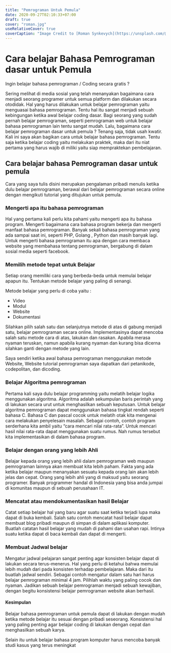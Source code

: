 ```yaml
---
title: "Pemrograman Untuk Pemula"
date: 2020-09-27T02:10:33+07:00
draft: true
cover: "roman.jpg"
useRelativeCover: true
coverCaption: "Image Credit to [Roman Synkevych](https://unsplash.com/@synkevych?utm_source=unsplash&amp;utm_medium=referral&amp;utm_content=creditCopyText) Unsplash"
---
```


# Cara belajar Bahasa Pemrograman dasar untuk Pemula

Ingin belajar bahasa pemrograman / Coding secara gratis ?

Sering melihat di media sosial yang telah menanyakan bagaimana cara menjadi seorang programer untuk semua platform dan dilakukan secara otodidak.
Hal yang harus dilakukan untuk belajar pemrograman yaitu menguasai bahasa pemrograman. Tentu hal itu sangat menjadi sebuah kebingungan ketika awal belajar coding dasar.
Bagi seorang yang sudah pernah belajar pemrograman, seperti pemrograman web untuk belajar bahasa pemrograman lain tentu sangat mudah.
Lalu, bagaimana cara belajar pemrograman dasar untuk pemula ?
Tenang saja, tidak usah kwatir. Kali ini saya akan bagikan cara untuk belajar bahasa pemrograman.
Tentu saja ketika belajar coding yaitu melakukan praktek, maka dari itu niat pertama yang harus wajib di miliki yaitu siap mempraktekan pembelajaran.

## Cara belajar bahasa Pemrograman dasar untuk pemula 

Cara yang saya tulis disini merupakan pengalaman pribadi menulis ketika dulu belajar pemrograman, berawal dari belajar pemrograman secara online dengan mengikuti tutorial yang ditujukan untuk pemula.

### Mengerti apa itu bahasa pemrograman

Hal yang pertama kali perlu kita pahami yaitu mengerti apa itu bahasa program. Mengerti bagaimana cara bahasa program bekerja dan mengerti manfaat bahasa pemrograman. 
Banyak sekali bahasa pemrograman yang ada sampai saat ini, seperti PHP, Golang , Python dan masih banyak lagi.
Untuk mengerti bahasa pemrograman itu apa dengan cara membaca website yang membahasa tentang pemrograman, bergabung di dalam sosial media seperti facebook.

### Memilih metode tepat untuk Belajar

Setiap orang memiliki cara yang berbeda-beda untuk memulai belajar apapun itu. Tentukan metode belajar yang paling di senangi.

Metode belajar yang perlu di coba yaitu :
- Video
- Modul
- Website
- Dokumentasi

Silahkan pilih salah satu dan selanjutnya metode di atas di gabung menjadi satu, belajar pemrograman secara online. Implementasinya dapat mencoba salah satu metode cara di atas, lakukan dan rasakan. Apabila merasa nyaman teruskan, namun apabila kurang nyaman dan kurang bisa dicerna silahkan ganti dengan metode yang lain.

Saya sendiri ketika awal bahasa pemrograman menggunakan metode Website, Website tutorial pemrograman saya dapatkan dari petanikode, codepolitan, dan dicoding.

### Belajar Algoritma pemrograman

Pertama kali saya dulu belajar programming yaitu melatih belajar logika menggunakan algoritma. Algoritma adalah sekumpulan baris perintah yang di lakukan secara urut untuk menghasilkan sebuah keputusan.
Untuk belajar algoritma pemrograman dapat menggunakan bahasa tingkat rendah seperti bahasa C. Bahasa C dan pascal cocok untuk melatih otak kita mengenai cara melakukan penyelesain masalah.
Sebagai contoh, contoh program serderhana kita ambil yaitu “cara mencari nilai rata-rata”. Untuk mencari hasil nilai rata-rata dapat menggunakan suatu rumus. Nah rumus tersebut kita implementasikan di dalam bahasa program.

### Belajar dengan orang yang lebih Ahli

Belajar kepada orang yang lebih ahli dalam pemrograman web maupun pemrograman lainnya akan membuat kita lebih paham. Fakta yang ada ketika belajar maupun menanyakan sesuatu kepada orang lain akan lebih jelas dan cepat.
Orang yang lebih ahli yang di maksud yaitu seorang programer. Banyak programmer handal di Indonesia yang bisa anda jumpai di komunitas maupun di sebuah perusahaan IT.

### Mencatat atau mendokumentasikan hasil Belajar

Catat setiap belajar hal yang baru agar suatu saat ketika terjadi lupa maka dapat di buka kembali. Salah satu contoh mencatat hasil belajar dapat membuat blog pribadi maupun di simpan di dalam aplikasi komputer.
Buatlah catatan hasil belajar yang mudah di pahami dan usahan rapi. Intinya suatu ketika dapat di baca kembali dan dapat di mengerti.

### Membuat Jadwal belajar

Mengatur jadwal pelajaran sangat penting agar konsisten belajar dapat di lakukan secara terus-menerus. Hal yang perlu di ketahui bahwa memulai lebih mudah dari pada konsisten terhadap pembelajaran.
Maka dari itu buatlah jadwal sendiri. Sebagai contoh mengatur dalam satu hari harus belajar pemrograman minimal 4 jam. Pilihlah waktu yang paling cocok dan nyaman. Jadikan sebuah belajar pemrograman menjadi sebuah kewajiban, dengan begitu konsistensi belajar pemrograman website akan berhasil.

#### Kesimpulan
Belajar bahasa pemrograman untuk pemula dapat di lakukan dengan mudah ketika metode belajar itu sesuai dengan pribadi seseorang. Konsistensi hal yang paling penting agar belajar coding di lakukan dengan cepat dan menghasilkan sebuah karya.

Selain itu untuk belajar bahasa program komputer harus mencoba banyak studi kasus yang terus meningkat